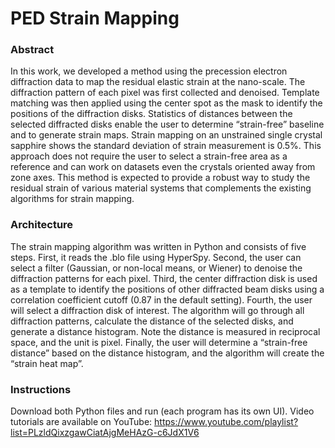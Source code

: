 # PED Strain Mapping

### Abstract
In this work, we developed a method using the precession electron diffraction data to
map the residual elastic strain at the nano-scale. The diffraction pattern of each pixel was
first collected and denoised. Template matching was then applied using the center spot as
the mask to identify the positions of the diffraction disks. Statistics of distances between
the selected diffracted disks enable the user to determine “strain-free” baseline and to
generate strain maps. Strain mapping on an unstrained single crystal sapphire shows the
standard deviation of strain measurement is 0.5%. This approach does not require the user to select a
strain-free area as a reference and can work on datasets even the crystals oriented away
from zone axes. This method is expected to provide a robust way to study the residual
strain of various material systems that complements the existing algorithms for strain
mapping.


### Architecture
The strain mapping algorithm was written in Python and consists of five steps. 
First, it reads the .blo file using HyperSpy. Second, the
user can select a filter (Gaussian, or non-local means, or Wiener) to denoise the
diffraction patterns for each pixel. Third, the center diffraction disk is used as a template
to identify the positions of other diffracted beam disks using a correlation coefficient
cutoff (0.87 in the default setting). Fourth, the user will select a diffraction disk of
interest. The algorithm will go through all diffraction patterns, calculate the distance of
the selected disks, and generate a distance histogram. Note the distance is measured in
reciprocal space, and the unit is pixel. Finally, the user will determine a “strain-free
distance” based on the distance histogram, and the algorithm will create the “strain heat
map”.


### Instructions 
Download both Python files and run (each program has its own UI).
Video tutorials are available on YouTube: https://www.youtube.com/playlist?list=PLzldQixzgawCiatAjgMeHAzG-c6JdX1V6
